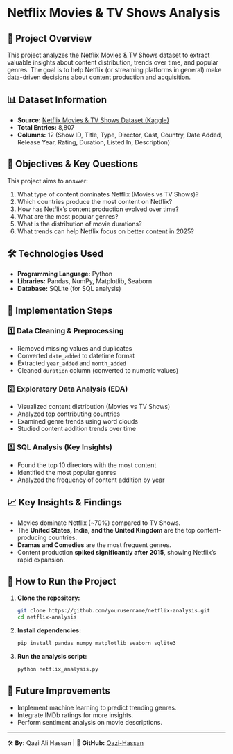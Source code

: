 # Netflix Movies & TV Shows Analysis

## 📌 Project Overview
This project analyzes the Netflix Movies & TV Shows dataset to extract valuable insights about content distribution, trends over time, and popular genres. The goal is to help Netflix (or streaming platforms in general) make data-driven decisions about content production and acquisition.

## 📊 Dataset Information
- **Source:** [Netflix Movies & TV Shows Dataset (Kaggle)](https://www.kaggle.com/datasets)
- **Total Entries:** 8,807
- **Columns:** 12 (Show ID, Title, Type, Director, Cast, Country, Date Added, Release Year, Rating, Duration, Listed In, Description)

## 🎯 Objectives & Key Questions
This project aims to answer:
1. What type of content dominates Netflix (Movies vs TV Shows)?
2. Which countries produce the most content on Netflix?
3. How has Netflix’s content production evolved over time?
4. What are the most popular genres?
5. What is the distribution of movie durations?
6. What trends can help Netflix focus on better content in 2025?

## 🛠️ Technologies Used
- **Programming Language:** Python
- **Libraries:** Pandas, NumPy, Matplotlib, Seaborn
- **Database:** SQLite (for SQL analysis)

## 🚀 Implementation Steps
### 1️⃣ Data Cleaning & Preprocessing
- Removed missing values and duplicates
- Converted `date_added` to datetime format
- Extracted `year_added` and `month_added`
- Cleaned `duration` column (converted to numeric values)

### 2️⃣ Exploratory Data Analysis (EDA)
- Visualized content distribution (Movies vs TV Shows)
- Analyzed top contributing countries
- Examined genre trends using word clouds
- Studied content addition trends over time

### 3️⃣ SQL Analysis (Key Insights)
- Found the top 10 directors with the most content
- Identified the most popular genres
- Analyzed the frequency of content addition by year

## 📈 Key Insights & Findings
- Movies dominate Netflix (~70%) compared to TV Shows.
- The **United States, India, and the United Kingdom** are the top content-producing countries.
- **Dramas and Comedies** are the most frequent genres.
- Content production **spiked significantly after 2015**, showing Netflix’s rapid expansion.

## 🔧 How to Run the Project
1. **Clone the repository:**
   ```bash
   git clone https://github.com/yourusername/netflix-analysis.git
   cd netflix-analysis
   ```
2. **Install dependencies:**
   ```bash
   pip install pandas numpy matplotlib seaborn sqlite3
   ```
3. **Run the analysis script:**
   ```bash
   python netflix_analysis.py
   ```

## 📜 Future Improvements
- Implement machine learning to predict trending genres.
- Integrate IMDb ratings for more insights.
- Perform sentiment analysis on movie descriptions.


---
🛠 **By:** Qazi Ali Hassan | 🚀 **GitHub:** [Qazi-Hassan](https://github.com/Qazi-Hassan)

